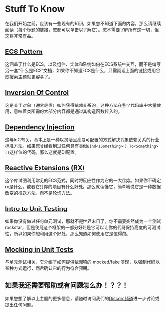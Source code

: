 # Stuff To Know

在我们开始之前，应该有一些现有的知识，如果您不知道下面的内容，那么请继续阅读（每个标题的链接，您都可以单击以了解它）。您不需要了解所有这一切，但这将非常有益。

## [ECS Pattern](https://grofit.gitbook.io/development-for-winners/development/game-dev/patterns/ecs)

这涵盖了什么是ECS，以及组件、实体和系统如何在ECS系统中交互，而不是编写另一套“什么是ECS”文档，如果你不知道ECS是什么，只需阅读上面的链接或用谷歌搜索主题就更容易了。

## [Inversion Of Control](https://grofit.gitbook.io/development-for-winners/development/general/dependency-patterns/inversion-of-control)

这是关于对象（通常是类）如何获得依赖关系的，这种方法在整个代码库中大量使用，意味着类所需的大部分内容都是通过其构造函数传入的。

## [Dependency Injection](https://grofit.gitbook.io/development-for-winners/development/general/dependency-patterns/dependency-injection)

这与IoC有关，基本上是一种以灵活且高度可配置的方式解决对象依赖关系的行业标准方法。如果您曾经看到过任何具有类似`Bind<ISomething>().To<Something>()`这样位的代码，那么这就是DI配置。

## [Reactive Extensions (RX)](https://grofit.gitbook.io/development-for-winners/development/general/data-patterns/reactive-extensions)

这个库试图利用常见的ECS范式，同时将反应性作为它的一大优势。如果你不确定rx是什么，或者它对你的项目有什么好处，那么就读懂它，简单地说它是一种数据改变的推送方法，而不是轮询方法。

## [Intro to Unit Testing](https://grofit.gitbook.io/development-for-winners/development/general/testing/intro-to-testing)

如果你没有做过任何单元测试，那就不是世界末日了，你不需要突然成为一个测试rockstar，但是使用这个框架的一部分好处是它可以让你的代码保持高度的可测试性，所以如果你想利用这个好处，那么知道如何使用它是值得的。

## [Mocking in Unit Tests](https://grofit.gitbook.io/development-for-winners/development/general/testing/mocking)

与单元测试相关，它介绍了如何提供依赖项的 mocked/fake 实现，以强制代码以某种方式运行，然后确认它的行为符合预期。

## 如果我还需要帮助或有问题怎么办！？？！

如果您想了解以上主题的更多信息，请随时访问我们的[Discord频道](https://discord.gg/bS2rnGz)进一步讨论或提出任何问题。